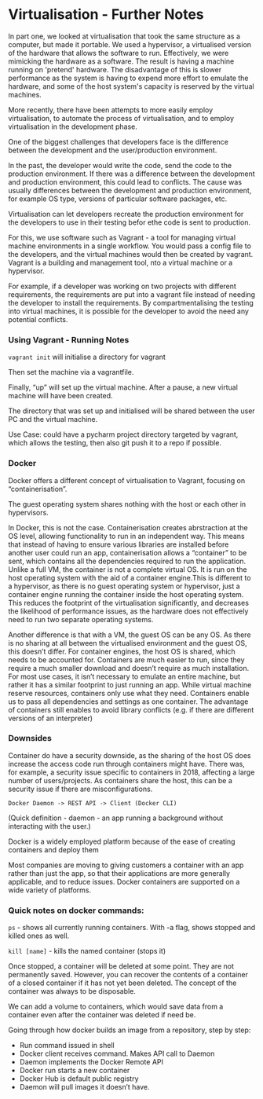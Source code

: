 # Virtualisation - Further Notes

In part one, we looked at virtualisation that took the same structure as a computer, but made it portable. We used  a hypervisor, a virtualised version of the hardware that allows the software to run. Effectively, we were mimicking the hardware as a software. The result is having a machine running on 'pretend' hardware. The disadvantage of this is slower performance as the system is having to expend more effort to emulate the hardware, and some of the host system's capacity is reserved by the virtual machines.

More recently, there have been attempts to more easily employ virtualisation, to automate the process of virtualisation, and to employ virtualisation in the development phase.

One of the biggest challenges that developers face is the difference between the development and the user/production environment. 

In the past, the developer would write the code, send the code to the production environment. If there was a difference between the development and production environment, this could lead to conflicts. The cause was usually differences between the development and production environment, for example OS type, versions of particular software packages, etc.

Virtualisation can let developers recreate the production environment for the developers to use in their testing befor ethe code is sent to production.

For this, we use software such as Vagrant - a tool for managing virtual machine environments in a single workflow. You would pass a config file to the developers, and the virtual machines would then be created by vagrant. Vagrant is a building and management tool, nto a virtual machine or a hypervisor.


For example, if a developer was working on two projects with different requirements, the requirements are put into a vagrant file instead of needing the developer to install the requirements. By compartmentalising the testing into virtual machines, it is possible for the developer to avoid the need any potential conflicts.



### Using Vagrant - Running Notes

`vagrant init` will initialise a directory for vagrant

Then set the machine via a vagrantfile.

Finally, “up” will set up the virtual machine. After a pause, a new virtual machine will have been created.

The directory that was set up and initialised will be shared between the user PC and the virtual machine.

Use Case: could have a pycharm project directory targeted by vagrant, which allows the testing, then also git push it to a repo if possible.


### Docker

Docker offers a different concept of virtualisation to Vagrant, focusing on “containerisation”.

The guest operating system shares nothing with the host or each other in hypervisors.

In Docker, this is not the case. Containerisation creates abrstraction at the OS level, allowing functionality to run in an independent way. This means that instead of having to ensure various libraries are installed before another user could run an app, containerisation allows a “container” to be sent, which contains all the dependencies required to run the application. Unlike a full VM, the container is not a complete virtual OS. It is run on the host operating system with the aid of a container engine.This is different to a hypervisor, as there is no guest operating system or hypervisor, just a container engine running the container inside the host operating system. This reduces the footprint of the virtualisation significantly, and decreases the likelihood of performance issues, as the hardware does not effectively need to run two separate operating systems.


Another difference is that with a VM, the guest OS can be any OS. As there is no sharing at all between the virtualised environment and the guest OS, this doesn’t differ. For container engines, the host OS is shared, which needs to be accounted for.
Containers are much easier to run, since they require a much smaller download and doesn’t require as much installation. For most use cases, it isn’t necessary to emulate an entire machine, but rather it has a similar footprint to just running an app. While virtual machine reserve resources, containers only use what they need. Containers enable us to pass all dependencies and settings as one container. The advantage of containers still enables to avoid library conflicts (e.g. if there are different versions of an interpreter)

### Downsides 

Container do have a security downside, as the sharing of the host OS does increase the access code run through containers might have. There was, for example, a security issue specific to containers in 2018, affecting a large number of users/projects. As containers share the host, this can be a security issue if there are misconfigurations.


`Docker Daemon -> REST API -> Client (Docker CLI)`


(Quick definition - daemon - an app running a background without interacting with the user.)

Docker is a widely employed platform because of the ease of creating containers and deploy them

Most companies are moving to giving customers a container with an app rather than just the app, so that their applications are more generally applicable, and to reduce issues. Docker containers are supported on a wide variety of platforms.

### Quick notes on docker commands:

`ps` - shows all currently running containers. With -a flag, shows stopped and killed ones as well.

`kill [name]` - kills the named container (stops it)

Once stopped, a container will be deleted at some point. They are not permanently saved. However, you can recover the contents of a container of a closed container if it has not yet been deleted. The concept of the container was always to be disposable.

We can add a volume to containers, which would save data from a container even after the container was deleted if need be.

Going through how docker builds an image from a repository, step by step:

- Run command issued in shell
- Docker client receives command. Makes API call to Daemon
- Daemon implements the Docker Remote API
- Docker run starts a new container
- Docker Hub is default public registry
- Daemon will pull images it doesn’t have.
